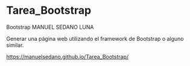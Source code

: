 # Tarea_Bootstrap
Bootstrap
MANUEL SEDANO LUNA

Generar una página web utilizando el framework de Bootstrap o alguno similar.

https://manuelsedano.github.io/Tarea_Bootstrap/
